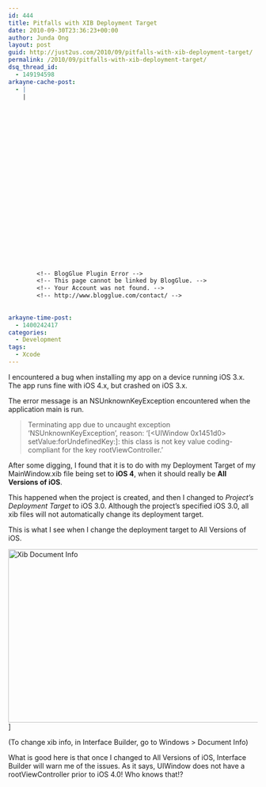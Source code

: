 ```yaml
---
id: 444
title: Pitfalls with XIB Deployment Target
date: 2010-09-30T23:36:23+00:00
author: Junda Ong
layout: post
guid: http://just2us.com/2010/09/pitfalls-with-xib-deployment-target/
permalink: /2010/09/pitfalls-with-xib-deployment-target/
dsq_thread_id:
  - 149194598
arkayne-cache-post:
  - |
    |
        
        
        
        
        
        
        
        
        
        
        
        
        
        
        
        
        
        
        
        
        
        
        
        <!-- BlogGlue Plugin Error -->
        <!-- This page cannot be linked by BlogGlue. -->
        <!-- Your Account was not found. -->
        <!-- http://www.blogglue.com/contact/ -->
        
        
arkayne-time-post:
  - 1400242417
categories:
  - Development
tags:
  - Xcode
---
```

I encountered a bug when installing my app on a device running iOS 3.x. The app runs fine with iOS 4.x, but crashed on iOS 3.x.

The error message is an NSUnknownKeyException encountered when the application main is run. 

> Terminating app due to uncaught exception &#8216;NSUnknownKeyException&#8217;, reason: &#8216;[<UIWindow 0x1451d0> setValue:forUndefinedKey:]: this class is not key value coding-compliant for the key rootViewController.&#8217;

After some digging, I found that it is to do with my Deployment Target of my MainWindow.xib file being set to **iOS 4**, when it should really be **All Versions of iOS**.

This happened when the project is created, and then I changed to _Project’s Deployment Target_ to iOS 3.0. Although the project’s specified iOS 3.0, all xib files will not automatically change its deployment target.

This is what I see when I change the deployment target to All Versions of iOS. 

<a href="http://blog.just2us.com/wp-content/uploads/2010/09/XibDocumentInfo.png" onclick="__gaTracker('send', 'event', 'outbound-article', 'http://blog.just2us.com/wp-content/uploads/2010/09/XibDocumentInfo.png', '');"><img style="border-bottom: 0px; border-left: 0px; display: inline; border-top: 0px; border-right: 0px" title="Xib Document Info" border="0" alt="Xib Document Info" src="http://blog.just2us.com/wp-content/uploads/2010/09/XibDocumentInfo_thumb.png" width="600" height="350" /></a>]

(To change xib info, in Interface Builder, go to Windows > Document Info)

What is good here is that once I changed to All Versions of iOS, Interface Builder will warn me of the issues. As it says, UIWindow does not have a rootViewController prior to iOS 4.0! Who knows that!?

<div style="font-size:0px;height:0px;line-height:0px;margin:0;padding:0;clear:both">
</div>